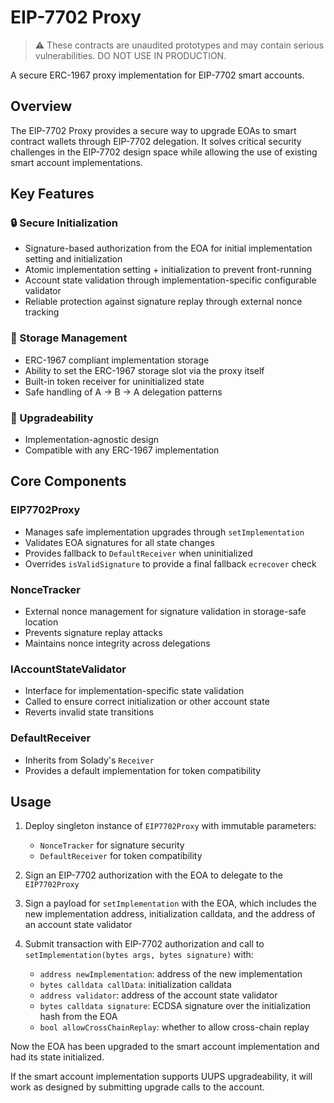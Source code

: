# EIP-7702 Proxy

> ⚠️ These contracts are unaudited prototypes and may contain serious vulnerabilities. DO NOT USE IN PRODUCTION.

A secure ERC-1967 proxy implementation for EIP-7702 smart accounts.

## Overview

The EIP-7702 Proxy provides a secure way to upgrade EOAs to smart contract wallets through EIP-7702 delegation. It solves critical security challenges in the EIP-7702 design space while allowing the use of existing smart account implementations.

## Key Features

### 🔒 Secure Initialization
- Signature-based authorization from the EOA for initial implementation setting and initialization
- Atomic implementation setting + initialization to prevent front-running
- Account state validation through implementation-specific configurable validator
- Reliable protection against signature replay through external nonce tracking

### 💾 Storage Management
- ERC-1967 compliant implementation storage
- Ability to set the ERC-1967 storage slot via the proxy itself
- Built-in token receiver for uninitialized state
- Safe handling of A → B → A delegation patterns

### 🔄 Upgradeability
- Implementation-agnostic design
- Compatible with any ERC-1967 implementation

## Core Components

### EIP7702Proxy
- Manages safe implementation upgrades through `setImplementation`
- Validates EOA signatures for all state changes
- Provides fallback to `DefaultReceiver` when uninitialized
- Overrides `isValidSignature` to provide a final fallback `ecrecover` check

### NonceTracker
- External nonce management for signature validation in storage-safe location
- Prevents signature replay attacks
- Maintains nonce integrity across delegations

### IAccountStateValidator
- Interface for implementation-specific state validation
- Called to ensure correct initialization or other account state
- Reverts invalid state transitions

### DefaultReceiver
- Inherits from Solady's `Receiver`
- Provides a default implementation for token compatibility

## Usage

1. Deploy singleton instance of `EIP7702Proxy` with immutable parameters:
   - `NonceTracker` for signature security
   - `DefaultReceiver` for token compatibility

2. Sign an EIP-7702 authorization with the EOA to delegate to the `EIP7702Proxy`
3. Sign a payload for `setImplementation` with the EOA, which includes the new implementation address, initialization calldata, and the address of an account state validator
4. Submit transaction with EIP-7702 authorization and call to `setImplementation(bytes args, bytes signature)` with:
    - `address newImplementation`: address of the new implementation
    - `bytes calldata callData`: initialization calldata
    - `address validator`: address of the account state validator
    - `bytes calldata signature`: ECDSA signature over the initialization hash from the EOA
    - `bool allowCrossChainReplay`: whether to allow cross-chain replay

Now the EOA has been upgraded to the smart account implementation and had its state initialized.

If the smart account implementation supports UUPS upgradeability, it will work as designed by submitting upgrade calls to the account.

